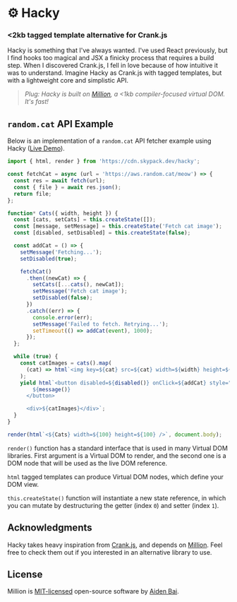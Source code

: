 # ⚙️ Hacky

### <2kb tagged template alternative for Crank.js

Hacky is something that I've always wanted. I've used React previously, but I find hooks too magical and JSX a finicky process that requires a build step. When I discovered Crank.js, I fell in love because of how intuitive it was to understand. Imagine Hacky as Crank.js with tagged templates, but with a lightweight core and simplistic API.

> _Plug: Hacky is built on [Million](https://github.com/aidenybai/million), a <1kb compiler-focused virtual DOM. It's fast!_

## `random.cat` API Example

Below is an implementation of a `random.cat` API fetcher example using Hacky ([Live Demo](https://codesandbox.io/s/data-fetching-hacky-75mvi?file=/index.html)).

```js
import { html, render } from 'https://cdn.skypack.dev/hacky';

const fetchCat = async (url = 'https://aws.random.cat/meow') => {
  const res = await fetch(url);
  const { file } = await res.json();
  return file;
};

function* Cats({ width, height }) {
  const [cats, setCats] = this.createState([]);
  const [message, setMessage] = this.createState('Fetch cat image');
  const [disabled, setDisabled] = this.createState(false);

  const addCat = () => {
    setMessage('Fetching...');
    setDisabled(true);

    fetchCat()
      .then((newCat) => {
        setCats([...cats(), newCat]);
        setMessage('Fetch cat image');
        setDisabled(false);
      })
      .catch((err) => {
        console.error(err);
        setMessage('Failed to fetch. Retrying...');
        setTimeout(() => addCat(event), 1000);
      });
  };

  while (true) {
    const catImages = cats().map(
      (cat) => html`<img key=${cat} src=${cat} width=${width} height=${height} />`,
    );
    yield html`<button disabled=${disabled()} onClick=${addCat} style="width: 100%">
        ${message()}
      </button>

      <div>${catImages}</div>`;
  }
}

render(html`<${Cats} width=${100} height=${100} />`, document.body);
```

`render()` function has a standard interface that is used in many Virtual DOM libraries. First argument is a Virtual DOM to render, and the second one is a DOM node that will be used as the live DOM reference.

`html` tagged templates can produce Virtual DOM nodes, which define your DOM view.

`this.createState()` function will instantiate a new state reference, in which you can mutate by destructuring the getter (index `0`) and setter (index `1`).

## Acknowledgments

Hacky takes heavy inspiration from [Crank.js](https://github.com/bikeshaving/crank), and depends on [Million](https://million.js.org). Feel free to check them out if you interested in an alternative library to use.

## License

Million is [MIT-licensed](https://github.com/aidenybai/hacky/blob/master/LICENSE) open-source software by [Aiden Bai](https://github.com/aidenybai).
